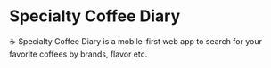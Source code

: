 # Specialty Coffee Diary

☕️ Specialty Coffee Diary is a mobile-first web app to search for your favorite coffees by brands, flavor etc.
